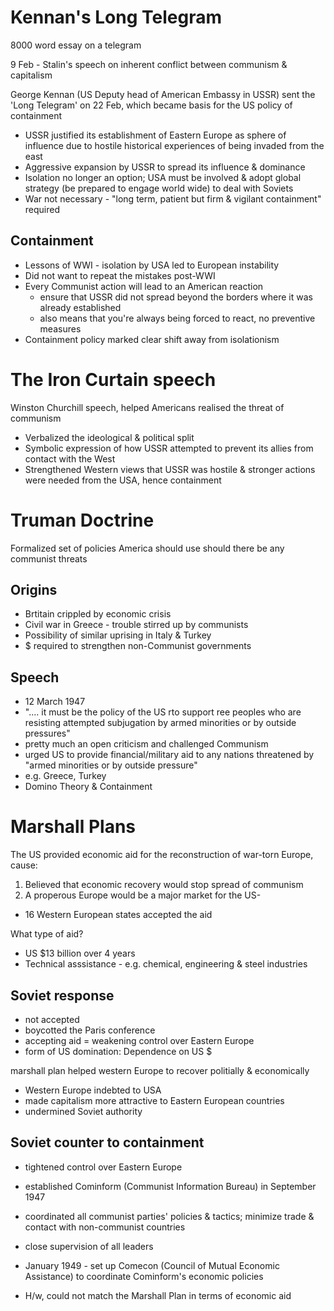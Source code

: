 # Kennan's Long Telegram

8000 word essay on a telegram

9 Feb - Stalin's speech on inherent conflict between communism & capitalism

George Kennan (US Deputy head of American Embassy in USSR) sent the 'Long Telegram' on 22 Feb, which became basis for the US policy of containment

- USSR justified its establishment of Eastern Europe as sphere of influence due to hostile historical experiences of being invaded from the east
- Aggressive expansion by USSR to spread its influence & dominance
- Isolation no longer an option; USA must be involved & adopt global strategy (be prepared to engage world wide) to deal with Soviets
- War not necessary - "long term, patient  but firm & vigilant containment" required

## Containment

- Lessons of WWI - isolation by USA led to European instability
- Did not want to repeat the mistakes post-WWI
- Every Communist action will lead to an American reaction 
	- ensure that USSR did not spread beyond the borders where it was already established
	- also means that you're always being forced to react, no preventive measures
- Containment policy marked clear shift away from isolationism

# The Iron Curtain speech

Winston Churchill speech, helped Americans realised the threat of communism

- Verbalized the ideological & political split
- Symbolic expression of how USSR attempted to prevent its allies from contact with the West
- Strengthened Western views that USSR was hostile & stronger actions were needed from the USA, hence containment

# Truman Doctrine

Formalized set of policies America should use should there be any communist threats

## Origins

- Brtitain crippled by economic crisis
- Civil war in Greece - trouble stirred up by communists
- Possibility of similar uprising in Italy & Turkey
- $ required to strengthen non-Communist governments

## Speech

- 12 March 1947
- ".... it must be the policy of the US rto support ree peoples who are resisting attempted subjugation by armed minorities or by outside pressures"
- pretty much an open criticism and challenged Communism
- urged US to provide financial/military aid to any nations threatened by "armed minorities or by outside pressure"
- e.g. Greece, Turkey
- Domino Theory & Containment

# Marshall Plans

The US provided economic aid for the reconstruction of war-torn Europe, cause:

1. Believed that economic recovery would stop spread of communism
2. A properous Europe would be a major market for the US-

- 16 Western European states accepted the aid

What type of aid?

- US $13 billion over 4 years
- Technical asssistance - e.g. chemical, engineering & steel industries

## Soviet response

- not accepted
- boycotted the Paris conference
- accepting aid = weakening control over Eastern Europe
- form of US domination: Dependence on US $

marshall plan helped western Europe to recover politially & economically
- Western Europe indebted to USA
- made capitalism more attractive to Eastern European countries
- undermined Soviet authority

## Soviet counter to containment
- tightened control over Eastern Europe
- established Cominform (Communist Information Bureau) in September 1947
- coordinated all communist parties' policies & tactics; minimize trade & contact with non-communist countries
- close supervision of all leaders

- January 1949 - set up Comecon (Council of Mutual Economic Assistance) to coordinate Cominform's economic policies
- H/w, could not match the Marshall Plan in terms of economic aid
